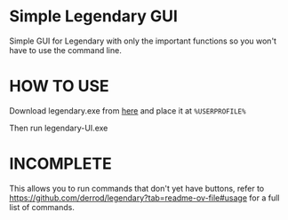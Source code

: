 # Simple Legendary GUI
Simple GUI for Legendary with only the important functions so you won't have to use the command line.


# HOW TO USE

Download legendary.exe from [here](https://github.com/derrod/legendary/releases/download/0.20.34/legendary.exe)
and place it at ``%USERPROFILE%``

Then run legendary-UI.exe

# INCOMPLETE

This allows you to run commands that don't yet have buttons, refer to https://github.com/derrod/legendary?tab=readme-ov-file#usage
for a full list of commands.
